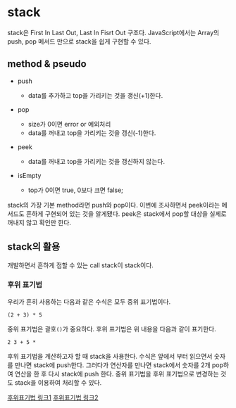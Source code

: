 # stack

stack은 First In Last Out, Last In Fisrt Out 구조다.
JavaScript에서는 Array의 push, pop 메서드 만으로 stack을 쉽게 구현할 수 있다.

## method & pseudo

- push
  - data를 추가하고 top을 가리키는 것을 갱신(+1)한다.

- pop
  - size가 0이면 error or 예외처리
  - data를 꺼내고 top을 가리키는 것을 갱신(-1)한다.

- peek
  - data를 꺼내고 top을 가리키는 것을 갱신하지 않는다.

- isEmpty
  - top가 0이면 true, 0보다 크면 false;

stack의 가장 기본 method라면 push와 pop이다.
이번에 조사하면서 peek이라는 메서드도 흔하게 구현되어 있는 것을 알게됐다.
peek은 stack에서 pop할 대상을 실제로 꺼내지 않고 확인만 한다.

## stack의 활용

개발하면서 흔하게 접할 수 있는 call stack이 stack이다.

### 후위 표기법

우리가 흔히 사용하는 다음과 같은 수식은 모두 중위 표기법이다.

`(2 + 3) * 5`

중위 표기법은 괄호`()`가 중요하다.
후위 표기법은 위 내용을 다음과 같이 표기한다.

`2 3 + 5 *`

후위 표기법을 계산하고자 할 때 stack을 사용한다.
수식은 앞에서 부터 읽으면서 숫자를 만나면 stack에 push한다.
그러다가 연산자를 만나면 stack에서 숫자를 2개 pop하여 연산을 한 후 다시 stack에 push 한다.
중위 표기법을 후위 표기법으로 변경하는 것도 stack을 이용하여 처리할 수 있다.

[후위표기법 링크1](https://ratsgo.github.io/data%20structure&algorithm/2017/10/11/stack/)
[후위표기법 링크2](https://jamanbbo.tistory.com/53)
